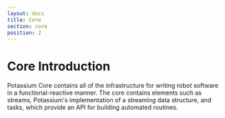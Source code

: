 ```yaml
---
layout: docs
title: Core
section: core
position: 2
---
```


# Core Introduction
Potassium Core contains all of the infrastructure for writing robot software in a functional-reactive manner. The core contains elements such as streams, Potassium's implementation of a streaming data structure, and tasks, which provide an API for building automated routines.
